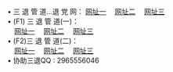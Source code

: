 &#8226; 三 退 管 道...退 党 网：
<a href="http://356.duckdns.org/read/go/8/" target="_blank">网址一</a>
　<a href="http://73.myz.info/read/go/8/" target="_blank">网址二</a>
　<a href="http://255.dtdns.net/read/go/8/" target="_blank">网址三</a>
　<br />
&#8226; (F1) 三 退 管 道(一)：<br />
　<a href="http://356.duckdns.org/d/" target="_blank">网址一</a>
　<a href="http://73.myz.info/d/" target="_blank">网址二</a>
　<a href="http://255.dtdns.net/d/" target="_blank">网址三</a><br />
&#8226; (F2)三 退 管 道(二)：<br />
　<a href="http://356.duckdns.org/dd/" target="_blank">网址一</a>
　<a href="http://73.myz.info/dd/" target="_blank">网址二</a>
　<a href="http://255.dtdns.net/dd/" target="_blank">网址三</a><br />
&#8226; 协助三退QQ :
2965556046<br />
